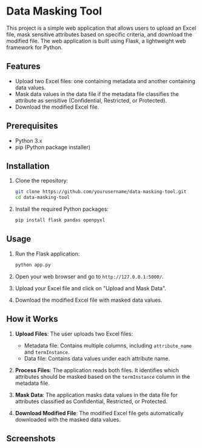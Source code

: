 # Data Masking Tool

This project is a simple web application that allows users to upload an Excel file, mask sensitive attributes based on specific criteria, and download the modified file. The web application is built using Flask, a lightweight web framework for Python.

## Features

- Upload two Excel files: one containing metadata and another containing data values.
- Mask data values in the data file if the metadata file classifies the attribute as sensitive (Confidential, Restricted, or Protected).
- Download the modified Excel file.

## Prerequisites

- Python 3.x 
- pip (Python package installer)

## Installation

1. Clone the repository:
    ```sh
    git clone https://github.com/yourusername/data-masking-tool.git
    cd data-masking-tool
    ```

2. Install the required Python packages:
    ```sh
    pip install flask pandas openpyxl
    ```

## Usage

1. Run the Flask application:
    ```sh
    python app.py
    ```

2. Open your web browser and go to `http://127.0.0.1:5000/`.

3. Upload your Excel file and click on "Upload and Mask Data".

4. Download the modified Excel file with masked data values.

## How it Works

1. **Upload Files**: The user uploads two Excel files:
   - Metadata file: Contains multiple columns, including `attribute_name` and `termInstance`.
   - Data file: Contains data values under each attribute name.

2. **Process Files**: The application reads both files. It identifies which attributes should be masked based on the `termInstance` column in the metadata file.

3. **Mask Data**: The application masks data values in the data file for attributes classified as Confidential, Restricted, or Protected.

4. **Download Modified File**: The modified Excel file gets automatically downloaded with the masked data values.

## Screenshots